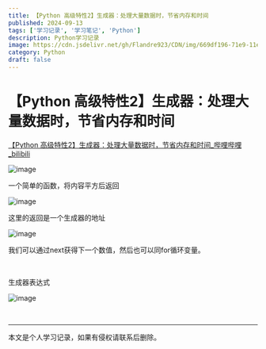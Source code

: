 ```yaml
---
title: 【Python 高级特性2】生成器：处理大量数据时，节省内存和时间
published: 2024-09-13
tags: ['学习记录', '学习笔记', 'Python']
description: Python学习记录
image: https://cdn.jsdelivr.net/gh/Flandre923/CDN/img/669df196-71e9-11ef-be05-ba1ea485754b.png
category: Python
draft: false
---
```



# 【Python 高级特性2】生成器：处理大量数据时，节省内存和时间

[【Python 高级特性2】生成器：处理大量数据时，节省内存和时间_哔哩哔哩_bilibili](https://www.bilibili.com/video/BV1PW421K7sX/?spm_id_from=pageDriver&vd_source=f5ab73e8b88cb4cb94d904126cdfeb27)

​![image](https://cdn.jsdelivr.net/gh/Flandre923/CDN/img/6831a9db-71e9-11ef-a2a4-ba1ea485754b.png)​

一个简单的函数，将内容平方后返回

​![image](https://cdn.jsdelivr.net/gh/Flandre923/CDN/img/68f00cc6-71e9-11ef-96b6-ba1ea485754b.png)​

这里的返回是一个生成器的地址

​![image](https://cdn.jsdelivr.net/gh/Flandre923/CDN/img/69ea2d1e-71e9-11ef-9f45-ba1ea485754b.png)​

我们可以通过next获得下一个数值，然后也可以同for循环变量。

‍

生成器表达式

​![image](https://cdn.jsdelivr.net/gh/Flandre923/CDN/img/6aa692de-71e9-11ef-9874-ba1ea485754b.png)​

‍

---
本文是个人学习记录，如果有侵权请联系后删除。

